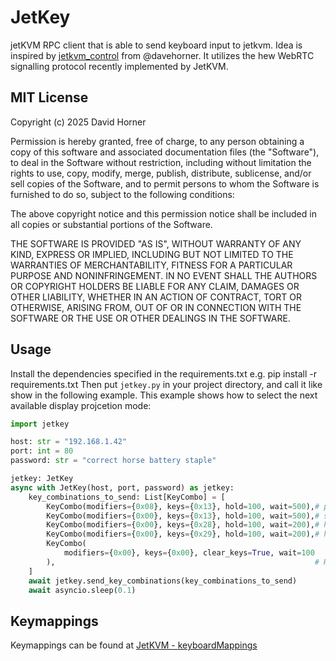 # JetKey
jetKVM RPC client that is able to send keyboard input to jetkvm.
Idea is inspired by [jetkvm_control](https://github.com/davehorner/jetkvm_control) from @davehorner.
It utilizes the hew WebRTC signalling protocol recently implemented by JetKVM.

## MIT License
Copyright (c) 2025 David Horner

Permission is hereby granted, free of charge, to any person obtaining a copy
of this software and associated documentation files (the "Software"), to deal
in the Software without restriction, including without limitation the rights
to use, copy, modify, merge, publish, distribute, sublicense, and/or sell
copies of the Software, and to permit persons to whom the Software is
furnished to do so, subject to the following conditions:

The above copyright notice and this permission notice shall be included in all
copies or substantial portions of the Software.

THE SOFTWARE IS PROVIDED "AS IS", WITHOUT WARRANTY OF ANY KIND, EXPRESS OR
IMPLIED, INCLUDING BUT NOT LIMITED TO THE WARRANTIES OF MERCHANTABILITY,
FITNESS FOR A PARTICULAR PURPOSE AND NONINFRINGEMENT. IN NO EVENT SHALL THE
AUTHORS OR COPYRIGHT HOLDERS BE LIABLE FOR ANY CLAIM, DAMAGES OR OTHER
LIABILITY, WHETHER IN AN ACTION OF CONTRACT, TORT OR OTHERWISE, ARISING FROM,
OUT OF OR IN CONNECTION WITH THE SOFTWARE OR THE USE OR OTHER DEALINGS IN THE
SOFTWARE.

## Usage
Install the dependencies specified in the requirements.txt e.g. pip install -r requirements.txt
Then put `jetkey.py` in your project directory, and call it like show in the following example.
This example shows how to select the next available display projcetion mode:
```python
import jetkey

host: str = "192.168.1.42"
port: int = 80
password: str = "correct horse battery staple"

jetkey: JetKey
async with JetKey(host, port, password) as jetkey:
    key_combinations_to_send: List[KeyCombo] = [
        KeyCombo(modifiers={0x08}, keys={0x13}, hold=100, wait=500),# projection modes
        KeyCombo(modifiers={0x00}, keys={0x13}, hold=100, wait=500),# switch one down
        KeyCombo(modifiers={0x00}, keys={0x28}, hold=100, wait=200),# hit enter
        KeyCombo(modifiers={0x00}, keys={0x29}, hold=100, wait=200),# hit escape
        KeyCombo(
            modifiers={0x00}, keys={0x00}, clear_keys=True, wait=100
        ),                                                          # Release all keys
    ]
    await jetkey.send_key_combinations(key_combinations_to_send)
    await asyncio.sleep(0.1)

```

## Keymappings
Keymappings can be found at [JetKVM - keyboardMappings](https://github.com/jetkvm/kvm/blob/dev/ui/src/keyboardMappings.ts)
